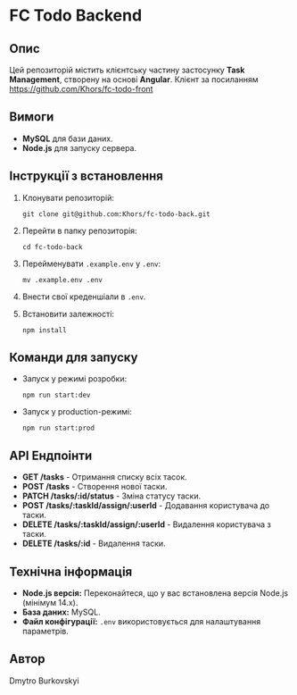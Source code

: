 # FC Todo Backend

## Опис
Цей репозиторій містить клієнтську частину застосунку **Task Management**, створену на основі **Angular**.
Клієнт за посиланням https://github.com/Khors/fc-todo-front

## Вимоги
- **MySQL** для бази даних.
- **Node.js** для запуску сервера.

## Інструкції з встановлення

1. Клонувати репозиторій:
    ```
    git clone git@github.com:Khors/fc-todo-back.git
    ```
2. Перейти в папку репозиторія:
    ```
    cd fc-todo-back
    ```
3. Перейменувати `.example.env` у `.env`:
    ```
    mv .example.env .env
    ```
4. Внести свої креденшіали в `.env`.

5. Встановити залежності:
    ```
    npm install
    ```

## Команди для запуску

- Запуск у режимі розробки:
    ```
    npm run start:dev
    ```
- Запуск у production-режимі:
    ```
    npm run start:prod
    ```

## API Ендпоінти
- **GET /tasks** - Отримання списку всіх тасок.
- **POST /tasks** - Створення нової таски.
- **PATCH /tasks/:id/status** - Зміна статусу таски.
- **POST /tasks/:taskId/assign/:userId** - Додавання користувача до таски.
- **DELETE /tasks/:taskId/assign/:userId** - Видалення користувача з таски.
- **DELETE /tasks/:id** - Видалення таски.

## Технічна інформація
- **Node.js версія:** Переконайтеся, що у вас встановлена версія Node.js (мінімум 14.x).
- **База даних:** MySQL.
- **Файл конфігурації:** `.env` використовується для налаштування параметрів.

## Автор
Dmytro Burkovskyi

